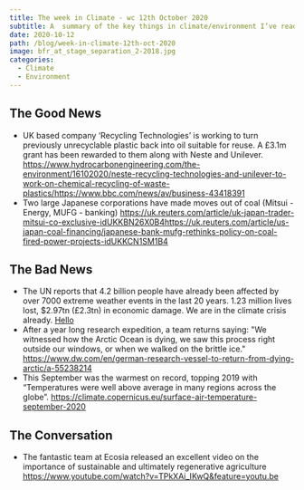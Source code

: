 ```yaml
---
title: The week in Climate - wc 12th October 2020
subtitle: A  summary of the key things in climate/environment I’ve read this week.
date: 2020-10-12
path: /blog/week-in-climate-12th-oct-2020
image: bfr_at_stage_separation_2-2018.jpg
categories:
  - Climate
  - Environment
---
```

## The Good News
* UK based company ‘Recycling Technologies’ is working to turn previously unrecyclable plastic back into oil suitable for reuse. A £3.1m grant has been rewarded to them along with Neste and Unilever.
https://www.hydrocarbonengineering.com/the-environment/16102020/neste-recycling-technologies-and-unilever-to-work-on-chemical-recycling-of-waste-plastics/https://www.bbc.com/news/av/business-43418391
* Two large Japanese corporations have made moves out of coal (Mitsui - Energy, MUFG - banking)
https://uk.reuters.com/article/uk-japan-trader-mitsui-co-exclusive-idUKKBN26X0B4https://uk.reuters.com/article/us-japan-coal-financing/japanese-bank-mufg-rethinks-policy-on-coal-fired-power-projects-idUKKCN1SM1B4

## The Bad News
* The UN reports that 4.2 billion people have already been affected by over 7000 extreme weather events in the last 20 years. 1.23 million lives lost, $2.97tn (£2.3tn) in economic damage. We are in the climate crisis already.
[Hello](https://www.theguardian.com/world/2020/oct/12/un-highlights-dramatic-global-rise-in-extreme-weather-since-2020)
* After a year long research expedition, a team returns saying: "We witnessed how the Arctic Ocean is dying, we saw this process right outside our windows, or when we walked on the brittle ice."
https://www.dw.com/en/german-research-vessel-to-return-from-dying-arctic/a-55238214
* This September was the warmest on record, topping 2019 with “Temperatures were well above average in many regions across the globe”.
https://climate.copernicus.eu/surface-air-temperature-september-2020

## The Conversation
* The fantastic team at Ecosia released an excellent video on the importance of sustainable and ultimately regenerative agriculture
https://www.youtube.com/watch?v=TPkXAi_IKwQ&feature=youtu.be